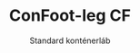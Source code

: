---
title: "ConFoot-leg CF"
subtitle: "Standard konténerláb"
mainImage: "/images/products/confoot-leg-cf-main.jpg"
gallery:
  - "/images/products/confoot-leg-cf-1.jpg"
  - "/images/products/confoot-leg-cf-2.jpg"
  - "/images/products/confoot-leg-cf-3.jpg"
shortDescription: "A ConFoot-leg CF a standard modell konténerlábunk, amely csökkenti a konténerek mozgatásához és kirakodásához szükséges időt, lehetővé téve, hogy a konténerek kirakodásra várva maradjanak, így a sofőröknek nem kell várniuk."
technicalDescription: "A CF modell lehetővé teszi, hogy a konténereket további tárolóhelyként használják, miközben bármikor készen állnak a mozgatásra – egyszerűen hajtsa a pótkocsit a konténer alá, és az út folytatódik."
videoID: "C2KwnEb-npU"
specifications:
  - name: "Súly"
    value: "lábanként 24 kg"
  - name: "Teherbírás"
    value: "34 tonna"
  - name: "Állítható tartomány"
    value: "1,043 mm - 1,448 mm"
  - name: "Anyag"
    value: "Kiváló minőségű acél"
price: "3.600 EUR"
priceVAT: "4.356 EUR"
pricingNotes: "Tömeges vásárlási kedvezmények elérhetők. Kérjük, lépjen kapcsolatba velünk a részletekért."
buyLink: "/contact"
howToUse: |
  1. Helyezze el a CF lábat a konténer saroköntött részénél
  2. Aktiválja a rögzítő mechanizmust
  3. Állítsa be a magasságot szükség szerint a 1,043 mm és 1,448 mm közötti tartományban
  4. Ismételje meg minden szükséges sarok esetében
  5. Engedje le a pótkocsit, és hajtson tovább, miközben a konténert a lábakon hagyja
benefits:
  - title: "Időmegtakarítás"
    description: "Csökkenti a konténerek mozgatásához és kirakodásához szükséges időt, mivel a konténerek kirakodásra várva hagyhatók"
  - title: "Sofőr hatékonyság"
    description: "A sofőröknek nem kell várniuk a kirakodás során, így más feladatokra is szabadon koncentrálhatnak"
  - title: "Extra tárolóhely"
    description: "A konténerek átvitt helyzetben további tárolóhelyként használhatók"
  - title: "Azonnali mozgathatóság"
    description: "A konténerek mindig készen állnak a mozgatásra – egyszerűen vezesse a pótkocsit a konténer alá, és folytassa az utat"
  - title: "Sokoldalú alkalmazhatóság"
    description: "Általános használatra, tárolásra, tartálykonténerekhez és különféle iparágakban alkalmas"
  - title: "Költségoptimalizálás"
    description: "Optimalizálja a költségeket és az időfelhasználást a szállítási és tárolási műveletek egyszerűsítésével"
articleContent: |
  ## Mi az a ConFoot-leg CF?

  A ConFoot-leg CF a standard modell konténerláb, amelyet úgy terveztek, hogy egyszerűsítse a szállítási, tárolási és logisztikai műveleteket. Ez a sokoldalú megoldás csökkenti a konténerek mozgatásához és kirakodásához szükséges időt azáltal, hogy a konténereket kirakodásra várva hagyja, így a sofőröknek nem kell várniuk. A CF modell a tengeri szállítási konténereket rugalmas tárolóegységekké alakítja, amelyek bármikor készen állnak a szállításra.

  ## A szállítás és logisztika fő előnyei

  A ConFoot-leg CF jelentős operatív előnyöket biztosít a konténer szállításban és logisztikában érintett vállalkozások számára. Azáltal, hogy lehetővé teszi a konténerek lábakon történő várakoztatását kirakodás közben, optimalizálható a sofőrök ideje és a flottahasználat. A sofőrök leadhatják a konténereket, és azonnal továbbléphetnek a következő feladatukra, így megszűnnek a rakodási és kirakodási műveletek során fellépő költséges várakozási idők.

  Ezenkívül a CF lábakkal felszerelt konténerek értékes, további tárolóhelyként is szolgálhatnak, amikor nincsenek forgalomban. Mindig készen állnak a mozgatásra – egyszerűen vezesse a pótkocsit a konténer alá, és az út folytatódik. Ez a sokoldalúság ideálissá teszi a CF-et azok számára, akik javítani kívánják logisztikai hatékonyságukat és tárolási kapacitásukat.

  ## Hogyan működik

  A ConFoot-leg CF biztonságosan rögzül a konténer saroköntött részeihez, stabil támaszt nyújtva, miközben a konténert a rakodás, kirakodás vagy tárolás céljából helyezik el. A lábak 1,043 mm és 1,448 mm közötti állítható tartománnyal rendelkeznek, így különféle üzemeltetési környezetekben is sokoldalúan elhelyezhetők. Egyenként 24 kg súlyúak, így az üzemeltetők könnyen kezelhetik őket, miközben a rendszer jelentős, 34 tonnás teherbírást biztosít.

  A telepítési folyamat egyszerű:
  1. Helyezze el a CF lábakat a konténer saroköntött részeinél
  2. Aktiválja a rögzítő mechanizmust a lábak biztos rögzítéséhez
  3. Állítsa be a magasságot az Ön specifikus igényeinek megfelelően
  4. Engedje le a pótkocsit, és hajtson tovább, miközben a konténert biztonságosan a lábak tartják

  Amikor eljön az ideje a konténer mozgatásának, egyszerűen vezesse vissza a pótkocsit alá, rögzítse a konténert a pótkocsihoz, távolítsa el a lábakat, és folytassa az utat.

  ## A ConFoot-leg CF alkalmazásai

  ### Szállítmányozó vállalatok
  A szállítmányozó vállalatok jelentős előnyöket élveznek a CF által nyújtott flottahasználat optimalizálási lehetősége miatt. A sofőrök leadhatják a konténereket az ügyfelek helyszínén, és azonnal továbbléphetnek a következő feladatukra, ahelyett, hogy a rakodási/kirakodási műveletekre várnának. Ez a hatékonyság lényegesen növelheti a meglévő pótkocsi flották termelékenységi kapacitását és csökkentheti az üzemeltetési költségeket.

  ### Raktározás és elosztás
  A raktározási és elosztási műveletekben a CF értékes rugalmasságot biztosít a konténeráramlások kezelésében. A konténerek ideiglenes tárolóhelyeken, lábakon helyezhetők el, így extra puffertér alakul ki a csúcsidőszakokban. Ez a megközelítés csökkenti a dugókat a rakodó dokkoknál, és lehetővé teszi a rakodási és kirakodási műveletek hatékonyabb ütemezését.

  ### Gyártó létesítmények
  A gyártó létesítmények a CF-s konténereket rugalmas, további tárolóhelyként használhatják nyersanyagok vagy késztermékek számára. A konténerek termelési területekhez közeli elhelyezésével az anyagok könnyen hozzáférhetőek, amikor szükséges, így csökkennek a kezelési költségek és javul a termelékenységi hatékonyság.

  ### Kiskereskedelmi műveletek
  A kiskereskedelmi vállalkozások a CF lábakat szezonális tárolási megoldásokhoz is alkalmazhatják, így a konténereket stratégiai pontokon helyezik el az árukészlet kezelésének támogatása érdekében a csúcsidőszakokban. Ez a megoldás költséghatékony további kapacitást biztosít anélkül, hogy állandó létesítménybővítésre lenne szükség.

  ## Műszaki adatok

  - **Teherbírás**: 34 tonna
  - **Súly**: lábanként 24 kg
  - **Állítható tartomány**: 1,043 mm - 1,448 mm
  - **Anyag**: Kiváló minőségű acél, tartós felületkezeléssel
  - **Kompatibilitás**: Standard tengeri szállítási konténer saroköntött részei

  A ConFoot-leg CF gyakorlati megoldást jelent a szállítási és tárolási műveletek egyszerűsítésére, lehetővé téve a vállalkozások számára, hogy optimalizálják a költségeket és az időfelhasználást. Azáltal, hogy lehetővé teszi a konténerek kirakodásra várva hagyását, és további tárolóhelyként való használatát, a CF segít a vállalkozásoknak nagyobb hatékonyságot és rugalmasságot elérni a konténerkezelési műveleteikben.
---